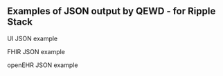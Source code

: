 ## Examples of JSON output by QEWD  - for Ripple Stack 


UI JSON example


FHIR JSON example


openEHR JSON example

